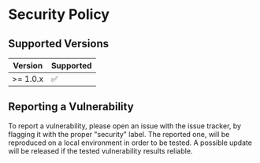 # Security Policy

## Supported Versions

| Version    | Supported          |
| ---------- | ------------------ |
| >= 1.0.x   | :white_check_mark: |

## Reporting a Vulnerability

To report a vulnerability, please open an issue with the issue tracker, by flagging it with the proper "security" label.
The reported one, will be reproduced on a local environment in order to be tested. A possible
update will be released if the tested vulnerability results reliable.

